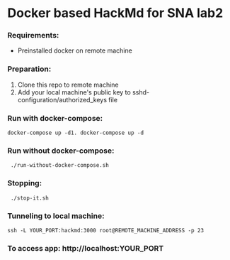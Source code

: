 # Docker based HackMd for SNA lab2

### Requirements:
- Preinstalled docker on remote machine

### Preparation:
1. Clone this repo to remote machine
2. Add your local machine's public key to sshd-configuration/authorized_keys file

### Run with docker-compose:


    docker-compose up -d1. docker-compose up -d

### Run without docker-compose:


     ./run-without-docker-compose.sh
    
### Stopping:


     ./stop-it.sh

### Tunneling to local machine:


    ssh -L YOUR_PORT:hackmd:3000 root@REMOTE_MACHINE_ADDRESS -p 23

### To access app: http://localhost:YOUR_PORT

